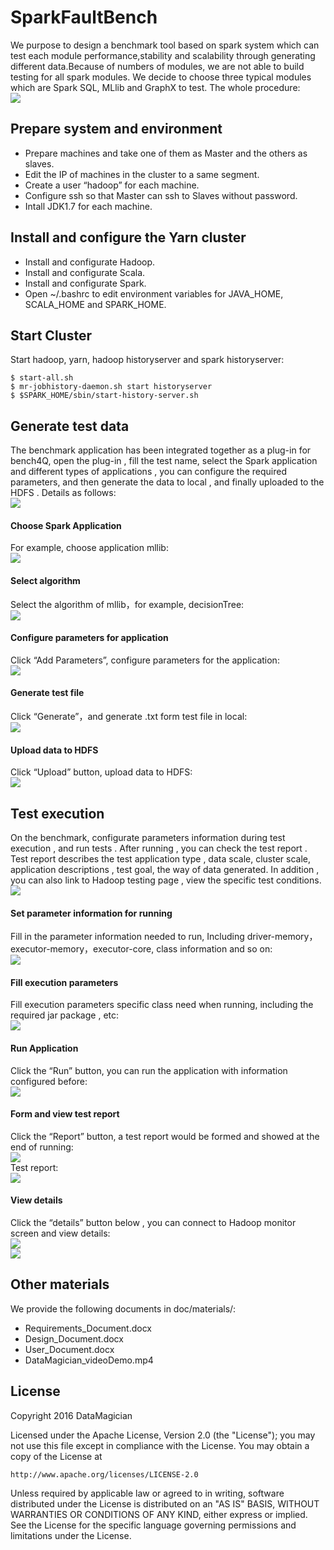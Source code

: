 # SparkFaultBench
We purpose to design a benchmark tool based on spark system which can test each module performance,stability and scalability through generating different data.Because of numbers of modules, we are not able to build testing for all spark modules. We decide to choose three typical modules which are Spark SQL, MLlib and GraphX to test. The whole procedure:  
![](https://github.com/JerryLead/SparkFaultBench/blob/master/benchReports/pictures/procedure.jpg)

## Prepare system and environment
- Prepare machines and take one of them as Master and the others as slaves.  
- Edit the IP of machines in the cluster to a same segment.  
- Create a user “hadoop” for each machine.  
- Configure ssh so that Master can ssh to Slaves without password.  
- Intall JDK1.7 for each machine.  

## Install and configure the Yarn cluster
- Install and configurate Hadoop.  
- Install and configurate Scala.  
- Install and configurate Spark.  
- Open ~/.bashrc to edit environment variables for JAVA_HOME, SCALA_HOME and SPARK_HOME.

## Start Cluster
Start hadoop, yarn, hadoop historyserver and spark historyserver:

    $ start-all.sh  
    $ mr-jobhistory-daemon.sh start historyserver   
    $ $SPARK_HOME/sbin/start-history-server.sh

## Generate test data
The benchmark application has been integrated together as a plug-in for bench4Q, open the plug-in , fill the test name, select the Spark application and different types of applications , you can configure the required parameters, and then generate the data to local , and finally uploaded to the HDFS . Details as follows:  
![](https://github.com/JerryLead/SparkFaultBench/blob/master/benchReports/pictures/benchmark1.jpg)  

#### Choose Spark Application
For example, choose application mllib:  
![](https://github.com/JerryLead/SparkFaultBench/blob/master/benchReports/pictures/benchmark2.jpg)  

#### Select algorithm  
Select the algorithm of mllib，for example,  decisionTree:  
![](https://github.com/JerryLead/SparkFaultBench/blob/master/benchReports/pictures/benchmark3.jpg)  

#### Configure parameters for application
Click “Add Parameters”, configure parameters for the application:   
![](https://github.com/JerryLead/SparkFaultBench/blob/master/benchReports/pictures/benchmark4.jpg) 

#### Generate test file  
Click “Generate”，and generate .txt form test file in local:  
![](https://github.com/JerryLead/SparkFaultBench/blob/master/benchReports/pictures/benchmark5.jpg)  

#### Upload data to HDFS 
Click “Upload” button, upload data to HDFS:  
![](https://github.com/JerryLead/SparkFaultBench/blob/master/benchReports/pictures/benchmark6.jpg)  

## Test execution
On the benchmark, configurate parameters information during test execution , and run tests . After running , you can check the test report . Test report describes the test application type , data scale, cluster scale, application descriptions , test goal, the way of data generated. In addition , you can also link to Hadoop testing page , view the specific test conditions.  
![](https://github.com/JerryLead/SparkFaultBench/blob/master/benchReports/pictures/benchmark7.jpg)   

#### Set parameter information for running  
Fill in the parameter information needed to run, Including driver-memory，executor-memory，executor-core, class information and so on:  
![](https://github.com/JerryLead/SparkFaultBench/blob/master/benchReports/pictures/benchmark8.jpg) 

#### Fill execution parameters
Fill execution parameters specific class need when running, including the required jar package , etc:  
![](https://github.com/JerryLead/SparkFaultBench/blob/master/benchReports/pictures/benchmark9.jpg)   

#### Run Application
Click the “Run” button, you can run the application with information configured before:  
![](https://github.com/JerryLead/SparkFaultBench/blob/master/benchReports/pictures/benchmark10.jpg)  

#### Form and view test report
Click the “Report” button, a test report would be formed and showed at the end of running:  
![](https://github.com/JerryLead/SparkFaultBench/blob/master/benchReports/pictures/benchmark11.jpg)  
Test report:  
![](https://github.com/JerryLead/SparkFaultBench/blob/master/benchReports/pictures/benchmark12.jpg)  

#### View details
Click the “details” button below , you can connect to Hadoop monitor screen and view details:  
![](https://github.com/JerryLead/SparkFaultBench/blob/master/benchReports/pictures/benchmark13.jpg)   
![](https://github.com/JerryLead/SparkFaultBench/blob/master/benchReports/pictures/benchmark14.jpg)   

## Other materials
We provide the following documents in doc/materials/:
- Requirements_Document.docx  
- Design_Document.docx  
- User_Document.docx
- DataMagician_videoDemo.mp4

## License
Copyright 2016 DataMagician

Licensed under the Apache License, Version 2.0 (the "License");
you may not use this file except in compliance with the License.
You may obtain a copy of the License at

    http://www.apache.org/licenses/LICENSE-2.0

Unless required by applicable law or agreed to in writing, software
distributed under the License is distributed on an "AS IS" BASIS,
WITHOUT WARRANTIES OR CONDITIONS OF ANY KIND, either express or implied.
See the License for the specific language governing permissions and
limitations under the License.
